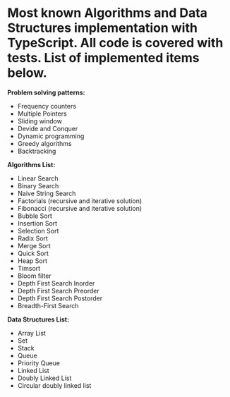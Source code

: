 # Most known Algorithms and Data Structures implementation with TypeScript. All code is covered with tests. List of implemented items below.
**Problem solving patterns:**
* Frequency counters
* Multiple Pointers
* Sliding window 
* Devide and Conquer 
* Dynamic programming 
* Greedy algorithms 
* Backtracking

**Algorithms List:**
* Linear Search
* Binary Search
* Naive String Search
* Factorials (recursive and iterative solution) 
* Fibonacci (recursive and iterative solution) 
* Bubble Sort
* Insertion Sort
* Selection Sort
* Radix Sort
* Merge Sort 
* Quick Sort 
* Heap Sort
* Timsort
* Bloom filter
* Depth First Search Inorder
* Depth First Search Preorder
* Depth First Search Postorder
* Breadth-First Search

**Data Structures List:** 
* Array List
* Set
* Stack
* Queue
* Priority Queue
* Linked List 
* Doubly Linked List
* Circular doubly linked list

